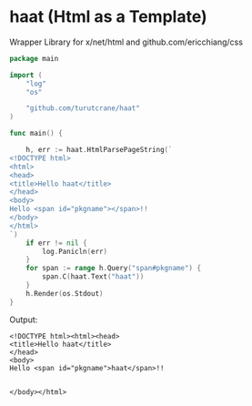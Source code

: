 # haat (Html as a Template)

Wrapper Library for x/net/html and github.com/ericchiang/css

```go
package main

import (
	"log"
	"os"

	"github.com/turutcrane/haat"
)

func main() {

	h, err := haat.HtmlParsePageString(`
<!DOCTYPE html>
<html>
<head>
<title>Hello haat</title>
</head>
<body>
Hello <span id="pkgname"></span>!!
</body>
</html>
`)
	if err != nil {
		log.Panicln(err)
	}
	for span := range h.Query("span#pkgname") {
		span.C(haat.Text("haat"))
	}
	h.Render(os.Stdout)
}
```

Output:
```
<!DOCTYPE html><html><head>
<title>Hello haat</title>
</head>
<body>
Hello <span id="pkgname">haat</span>!!


</body></html>
```
